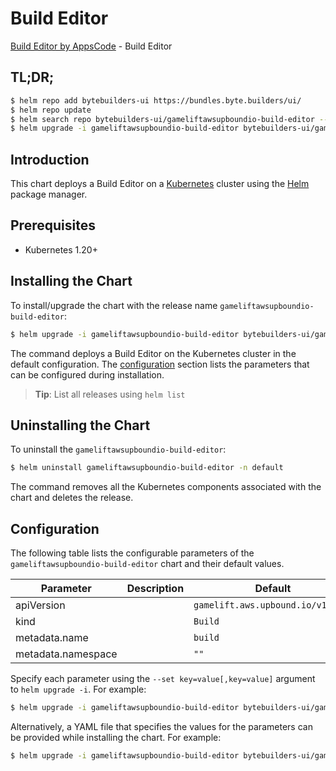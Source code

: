 # Build Editor

[Build Editor by AppsCode](https://byte.builders) - Build Editor

## TL;DR;

```bash
$ helm repo add bytebuilders-ui https://bundles.byte.builders/ui/
$ helm repo update
$ helm search repo bytebuilders-ui/gameliftawsupboundio-build-editor --version=v0.4.18
$ helm upgrade -i gameliftawsupboundio-build-editor bytebuilders-ui/gameliftawsupboundio-build-editor -n default --create-namespace --version=v0.4.18
```

## Introduction

This chart deploys a Build Editor on a [Kubernetes](http://kubernetes.io) cluster using the [Helm](https://helm.sh) package manager.

## Prerequisites

- Kubernetes 1.20+

## Installing the Chart

To install/upgrade the chart with the release name `gameliftawsupboundio-build-editor`:

```bash
$ helm upgrade -i gameliftawsupboundio-build-editor bytebuilders-ui/gameliftawsupboundio-build-editor -n default --create-namespace --version=v0.4.18
```

The command deploys a Build Editor on the Kubernetes cluster in the default configuration. The [configuration](#configuration) section lists the parameters that can be configured during installation.

> **Tip**: List all releases using `helm list`

## Uninstalling the Chart

To uninstall the `gameliftawsupboundio-build-editor`:

```bash
$ helm uninstall gameliftawsupboundio-build-editor -n default
```

The command removes all the Kubernetes components associated with the chart and deletes the release.

## Configuration

The following table lists the configurable parameters of the `gameliftawsupboundio-build-editor` chart and their default values.

|     Parameter      | Description |                   Default                    |
|--------------------|-------------|----------------------------------------------|
| apiVersion         |             | <code>gamelift.aws.upbound.io/v1beta1</code> |
| kind               |             | <code>Build</code>                           |
| metadata.name      |             | <code>build</code>                           |
| metadata.namespace |             | <code>""</code>                              |


Specify each parameter using the `--set key=value[,key=value]` argument to `helm upgrade -i`. For example:

```bash
$ helm upgrade -i gameliftawsupboundio-build-editor bytebuilders-ui/gameliftawsupboundio-build-editor -n default --create-namespace --version=v0.4.18 --set apiVersion=gamelift.aws.upbound.io/v1beta1
```

Alternatively, a YAML file that specifies the values for the parameters can be provided while
installing the chart. For example:

```bash
$ helm upgrade -i gameliftawsupboundio-build-editor bytebuilders-ui/gameliftawsupboundio-build-editor -n default --create-namespace --version=v0.4.18 --values values.yaml
```
